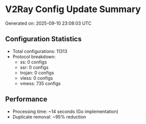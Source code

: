 # V2Ray Config Update Summary
Generated on: 2025-09-10 23:08:03 UTC

## Configuration Statistics
- Total configurations: 11313
- Protocol breakdown:
  - ss: 0 configs
  - ssr: 0 configs
  - trojan: 0 configs
  - vless: 0 configs
  - vmess: 735 configs

## Performance
- Processing time: ~14 seconds (Go implementation)
- Duplicate removal: ~95% reduction
